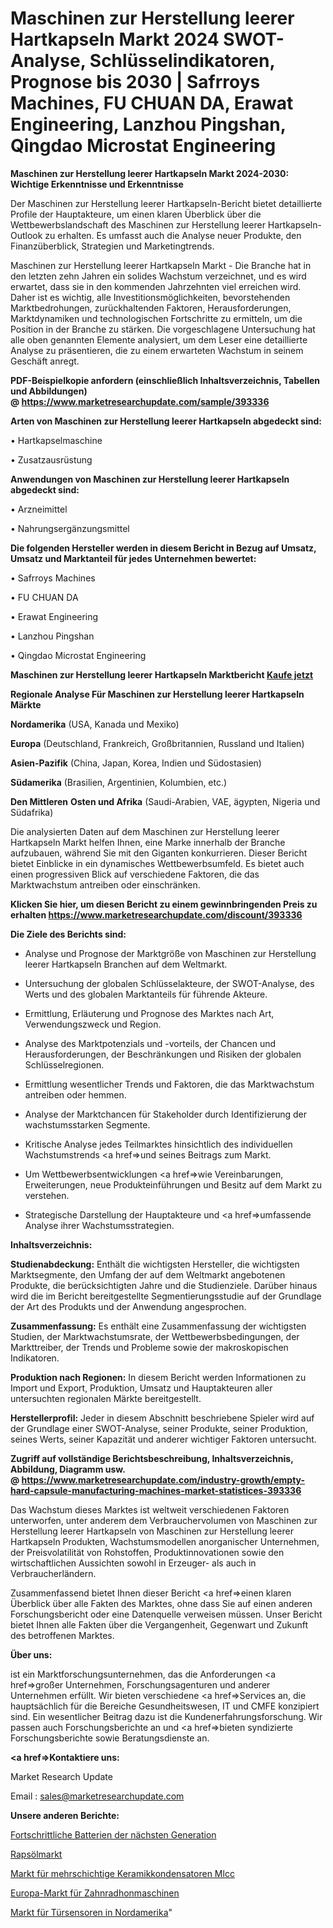 # Maschinen zur Herstellung leerer Hartkapseln Markt 2024 SWOT-Analyse, Schlüsselindikatoren, Prognose bis 2030 | Safrroys Machines, FU CHUAN DA, Erawat Engineering, Lanzhou Pingshan, Qingdao Microstat Engineering

<strong>Maschinen zur Herstellung leerer Hartkapseln Markt 2024-2030: Wichtige Erkenntnisse und Erkenntnisse</strong>

Der Maschinen zur Herstellung leerer Hartkapseln-Bericht bietet detaillierte Profile der Hauptakteure, um einen klaren Überblick über die Wettbewerbslandschaft des Maschinen zur Herstellung leerer Hartkapseln-Outlook zu erhalten. Es umfasst auch die Analyse neuer Produkte, den Finanzüberblick, Strategien und Marketingtrends.

Maschinen zur Herstellung leerer Hartkapseln Markt - Die Branche hat in den letzten zehn Jahren ein solides Wachstum verzeichnet, und es wird erwartet, dass sie in den kommenden Jahrzehnten viel erreichen wird. Daher ist es wichtig, alle Investitionsmöglichkeiten, bevorstehenden Marktbedrohungen, zurückhaltenden Faktoren, Herausforderungen, Marktdynamiken und technologischen Fortschritte zu ermitteln, um die Position in der Branche zu stärken. Die vorgeschlagene Untersuchung hat alle oben genannten Elemente analysiert, um dem Leser eine detaillierte Analyse zu präsentieren, die zu einem erwarteten Wachstum in seinem Geschäft anregt.

<strong><b>PDF-Beispielkopie anfordern (einschließlich Inhaltsverzeichnis, Tabellen und Abbildungen) @ </b></strong><strong><a href=https://www.marketresearchupdate.com/sample/393336><strong>https://www.marketresearchupdate.com/sample/393336</u></a></strong></strong>

<strong>Arten von Maschinen zur Herstellung leerer Hartkapseln abgedeckt sind:</strong>

• Hartkapselmaschine

• Zusatzausrüstung

<strong>Anwendungen von Maschinen zur Herstellung leerer Hartkapseln abgedeckt sind:</strong>

• Arzneimittel

• Nahrungsergänzungsmittel

<strong>Die folgenden Hersteller werden in diesem Bericht in Bezug auf Umsatz, Umsatz und Marktanteil für jedes Unternehmen bewertet:</strong>

• Safrroys Machines

• FU CHUAN DA

• Erawat Engineering

• Lanzhou Pingshan

• Qingdao Microstat Engineering

<strong>Maschinen zur Herstellung leerer Hartkapseln Marktbericht <a href=https://www.marketresearchupdate.com/buynow/393336>Kaufe jetzt</a></strong>

<strong>Regionale Analyse Für Maschinen zur Herstellung leerer Hartkapseln Märkte</strong>

<strong>Nordamerika</strong> (USA, Kanada und Mexiko)

<strong>Europa</strong> (Deutschland, Frankreich, Großbritannien, Russland und Italien)

<strong>Asien-Pazifik</strong> (China, Japan, Korea, Indien und Südostasien)

<strong>Südamerika</strong> (Brasilien, Argentinien, Kolumbien, etc.)

<strong>Den Mittleren</strong> <strong>Osten und Afrika</strong> (Saudi-Arabien, VAE, ägypten, Nigeria und Südafrika)

Die analysierten Daten auf dem Maschinen zur Herstellung leerer Hartkapseln Markt helfen Ihnen, eine Marke innerhalb der Branche aufzubauen, während Sie mit den Giganten konkurrieren. Dieser Bericht bietet Einblicke in ein dynamisches Wettbewerbsumfeld. Es bietet auch einen progressiven Blick auf verschiedene Faktoren, die das Marktwachstum antreiben oder einschränken.

<strong>Klicken Sie hier, um diesen Bericht zu einem gewinnbringenden Preis zu erhalten
</strong><strong><a href=https://www.marketresearchupdate.com/discount/393336>https://www.marketresearchupdate.com/discount/393336</b></u></strong></a>

<strong>Die Ziele des Berichts sind:</strong>

- Analyse und Prognose der Marktgröße von Maschinen zur Herstellung leerer Hartkapseln Branchen auf dem Weltmarkt.

- Untersuchung der globalen Schlüsselakteure, der SWOT-Analyse, des Werts und des globalen Marktanteils für führende Akteure.

- Ermittlung, Erläuterung und Prognose des Marktes nach Art, Verwendungszweck und Region.

- Analyse des Marktpotenzials und -vorteils, der Chancen und Herausforderungen, der Beschränkungen und Risiken der globalen Schlüsselregionen.

- Ermittlung wesentlicher Trends und Faktoren, die das Marktwachstum antreiben oder hemmen.

- Analyse der Marktchancen für Stakeholder durch Identifizierung der wachstumsstarken Segmente.

- Kritische Analyse jedes Teilmarktes hinsichtlich des individuellen Wachstumstrends <a href=>und</a> seines Beitrags zum Markt.

- Um Wettbewerbsentwicklungen <a href=>wie</a> Vereinbarungen, Erweiterungen, neue Produkteinführungen und Besitz auf dem Markt zu verstehen.

- Strategische Darstellung der Hauptakteure und <a href=>umfas</a>sende Analyse ihrer Wachstumsstrategien.

<strong>Inhaltsverzeichnis:</strong>

<strong>Studienabdeckung:</strong> Enthält die wichtigsten Hersteller, die wichtigsten Marktsegmente, den Umfang der auf dem Weltmarkt angebotenen Produkte, die berücksichtigten Jahre und die Studienziele. Darüber hinaus wird die im Bericht bereitgestellte Segmentierungsstudie auf der Grundlage der Art des Produkts und der Anwendung angesprochen.

<strong>Zusammenfassung:</strong> Es enthält eine Zusammenfassung der wichtigsten Studien, der Marktwachstumsrate, der Wettbewerbsbedingungen, der Markttreiber, der Trends und Probleme sowie der makroskopischen Indikatoren.

<strong>Produktion nach Regionen:</strong> In diesem Bericht werden Informationen zu Import und Export, Produktion, Umsatz und Hauptakteuren aller untersuchten regionalen Märkte bereitgestellt.

<strong>Herstellerprofil:</strong> Jeder in diesem Abschnitt beschriebene Spieler wird auf der Grundlage einer SWOT-Analyse, seiner Produkte, seiner Produktion, seines Werts, seiner Kapazität und anderer wichtiger Faktoren untersucht.

<strong><b>Zugriff auf vollständige Berichtsbeschreibung, Inhaltsverzeichnis, Abbildung, Diagramm usw. @ </b></strong><strong><a href=https://www.marketresearchupdate.com/industry-growth/empty-hard-capsule-manufacturing-machines-market-statistices-393336>https://www.marketresearchupdate.com/industry-growth/empty-hard-capsule-manufacturing-machines-market-statistices-393336</a></strong>

Das Wachstum dieses Marktes ist weltweit verschiedenen Faktoren unterworfen, unter anderem dem Verbrauchervolumen von Maschinen zur Herstellung leerer Hartkapseln von Maschinen zur Herstellung leerer Hartkapseln Produkten, Wachstumsmodellen anorganischer Unternehmen, der Preisvolatilität von Rohstoffen, Produktinnovationen sowie den wirtschaftlichen Aussichten sowohl in Erzeuger- als auch in Verbraucherländern.

Zusammenfassend bietet Ihnen dieser Bericht <a href=>einen</a> klaren Überblick über alle Fakten des Marktes, ohne dass Sie auf einen anderen Forschungsbericht oder eine Datenquelle verweisen müssen. Unser Bericht bietet Ihnen alle Fakten über die Vergangenheit, Gegenwart und Zukunft des betroffenen Marktes.

<strong>Über uns:</strong>

 ist ein Marktforschungsunternehmen, das die Anforderungen <a href=>großer</a> Unternehmen, Forschungsagenturen und anderer Unternehmen erfüllt. Wir bieten verschiedene <a href=>Services</a> an, die hauptsächlich für die Bereiche Gesundheitswesen, IT und CMFE konzipiert sind. Ein wesentlicher Beitrag dazu ist die Kundenerfahrungsforschung. Wir passen auch Forschungsberichte an und <a href=>bieten</a> syndizierte Forschungsberichte sowie Beratungsdienste an.

<strong><a href=>Kontaktiere uns:</a></strong>

Market Research Update

Email : sales@marketresearchupdate.com

<strong>Unsere anderen Berichte:</strong>

<a href=https://www.linkedin.com/pulse/next-generation-advanced-batteries>Fortschrittliche Batterien der nächsten Generation</a>

<a href=https://www.linkedin.com/pulse/canola-oil-market-sizing-up-anticipating-trends>Rapsölmarkt</a>

<a href=https://www.linkedin.com/pulse/multi-layer-ceramic-capacitor-mlcc-market-2023-1f>Markt für mehrschichtige Keramikkondensatoren Mlcc</a>

<a href=https://www.linkedin.com/pulse/europe-gear-honing-machine-market-2023-comprehensive>Europa-Markt für Zahnradhonmaschinen</a>

<a href=https://www.linkedin.com/pulse/north-america-door-sensors-market-2023-2030-growth>Markt für Türsensoren in Nordamerika</a>"

